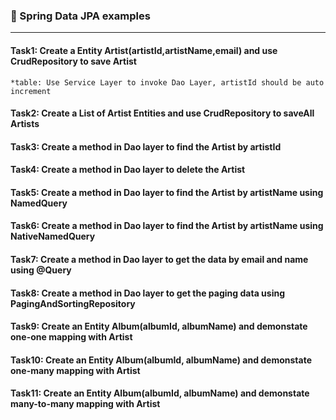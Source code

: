 ### :camel: Spring Data JPA examples
---

#### Task1: Create a Entity Artist(artistId,artistName,email) and use CrudRepository to save Artist

	*table: Use Service Layer to invoke Dao Layer, artistId should be auto increment


#### Task2: Create a List of Artist Entities and use CrudRepository to saveAll Artists
	

#### Task3: Create a method in Dao layer to find the Artist by artistId


#### Task4: Create a method in Dao layer to delete the Artist 


#### Task5: Create a method in Dao layer to find the Artist by artistName using NamedQuery

#### Task6: Create a method in Dao layer to find the Artist by artistName using NativeNamedQuery

#### Task7: Create a method in Dao layer to get the data by email and name using @Query

#### Task8: Create a method in Dao layer to get the paging data using PagingAndSortingRepository

#### Task9: Create an Entity Album(albumId, albumName) and demonstate one-one mapping with Artist

#### Task10: Create an Entity Album(albumId, albumName) and demonstate one-many mapping with Artist

#### Task11: Create an Entity Album(albumId, albumName) and demonstate many-to-many mapping with Artist
